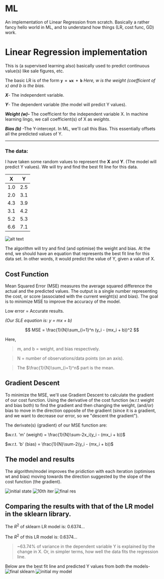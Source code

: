 # ML
An implementation of Linear Regression from scratch. Basically a rather fancy hello world in ML, and to understand how things (LR, cost func, GD) work.


# Linear Regression implementation
This is (a supervised learning also) basically used to predict continuous value(s) like sale figures, etc.

The basic LR is of the form **`y = wx + b`**
*Here, w is the weight (coefficient of x) and b is the bias.*

***X***- The independent variable.

***Y***- The dependent variable (the model will predict Y values). 

***Weight (w)-*** The coefficient for the independent variable X. In machine learning lingo, we call coefficient(s) of X as _weights_.

***Bias (b)*** -The Y-intercept. In ML, we'll call this Bias. This essentially offsets all the predicted values of Y.

<hr>

### The data:
I have taken some random values to represent the **X** and **Y**. (The model will predict Y values). We will try and find the best fit line for this data.

| X | Y |
|---|---|
| 1.0  | 2.5  |
|  2.0 | 3.1  |
| 4.3 | 3.9  |
| 3.1 |  4.2 |
| 5.2  | 5.3  |
| 6.6 |  7.1 |
 
![alt text](/raw_data.png)

The algorithm will try and find (and optimise) the weight and bias. At the end, we should have an equation that represents the best fit line for this data set. In other words, it would predict the value of Y, given a value of X.

## Cost Function
Mean Squared Error (MSE) measures the average squared difference the actual and the predicted values. The output is a single number representing the cost, or score (associated with the current weight(s) and bias). The goal is to minimize MSE to improve the accuracy of the model.

Low error = Accurate results.

_(Our SLE equation is: y = mx + b)_



$$
MSE = \frac{1}{N}\sum_{i=1}^n (y_i - (mx_i + b))^2
$$

Here, 
>m, and b =  weight, and bias respectively. 


>N = number of observations/data points (on an axis).


>The $\frac{1}{N}\sum_{i=1}^n$ part is the mean.

## Gradient Descent

To minimize the MSE, we'll use Gradient Descent to calculate the gradient of our cost function. Using the derivative of the cost function (w.r.t weight and bias both) to find the gradient and then changing the weight, (and/or) bias to move in the direction opposite of the gradient (since it is a gradient, and we want to decrease our error, so we "descent the gradient").

The derivate(s) (gradient) of our MSE function are:

$w.r.t. 'm' (weight) = \frac{1}{N}\sum-2x_i(y_i - (mx_i + b))$

$w.r.t. 'b' (bias) = \frac{1}{N}\sum-2(y_i - (mx_i + b))$

## The model and results
The algorithm/model improves the pridiction with each iteration (optimises wt and bias) moving towards the direction suggested by the slope of the cost function (the gradient).

![initial state](/zero%20iter.png)
![10th iter](/10th%20iter.png)
![final res](/final%20result.png)

## Comparing the results with that of the LR model in the sklearn library.
The $R^2$ of sklearn LR model is: 0.6374...

The $R^2$ of this LR model is: 0.6374...

>~63.74% of variance in the dependent variable Y is explained by the change in X. 
>Or, in simpler terms, how well the data fits the regression line. 

Below are the best fit line and predicted Y values from both the models-
![final sklearn](/final%20result_sklearn.png)
![initial my model](/final%20result_mym.png)
